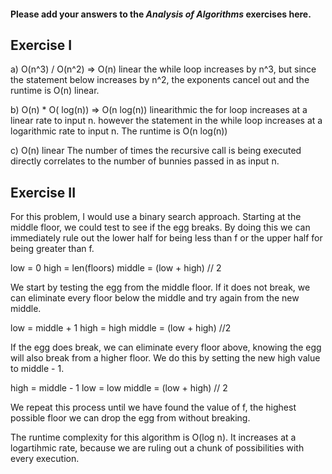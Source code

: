 #### Please add your answers to the ***Analysis of  Algorithms*** exercises here.

## Exercise I

a) O(n^3) / O(n^2) => O(n) linear
    the while loop increases by n^3, but since the statement below increases by n^2, the exponents cancel out and the runtime is O(n) linear.


b) O(n) * O( log(n)) => O(n log(n)) linearithmic
    the for loop increases at a linear rate to input n. however the statement in the while loop increases at a logarithmic rate to input n. The runtime is O(n log(n))


c) O(n) linear
    The number of times the recursive call is being executed directly correlates to the number of bunnies passed in as input n.

## Exercise II


For this problem, I would use a binary search approach.
Starting at the middle floor, we could test to see if the egg breaks. By doing this we can immediately rule out the lower half for being less than f or the upper half for being greater than f.

low = 0
high = len(floors)
middle = (low + high) // 2

We start by testing the egg from the middle floor. If it does not break, we can eliminate every floor below the middle and try again from the new middle. 

low = middle + 1
high = high
middle = (low + high) //2

If the egg does break, we can eliminate every floor above, knowing the egg will also break from a higher floor. We do this by setting the new high value to middle - 1.

high = middle - 1
low = low
middle = (low + high) // 2

We repeat this process until we have found the value of f, the highest possible floor we can drop the egg from without breaking.

The runtime complexity for this algorithm is O(log n). It increases at a logartihmic rate, because we are ruling out a chunk of possibilities with every execution.